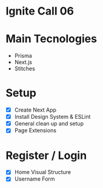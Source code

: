 # Ignite Call 06

# Main Tecnologies
- Prisma
- Next.js
- Stitches

# Setup
- [x] Create Next App
- [x] Install Design System & ESLint
- [x] General clean up and setup
- [x] Page Extensions

# Register / Login
- [x] Home Visual Structure
- [x] Username Form